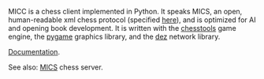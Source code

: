 MICC is a chess client implemented in Python. It speaks MICS, an open, human-readable xml chess protocol (specified [here](http://mariobalibrera.com/mics/protocol.html)), and is optimized for AI and opening book development. It is written with the [chesstools](http://code.google.com/p/chesstools) game engine, the [pygame](http://www.pygame.org) graphics library, and the [dez](http://code.google.com/p/dez) network library.

[Documentation](http://mariobalibrera.com/mics/).

See also: [MICS](http://code.google.com/p/micserver) chess server.